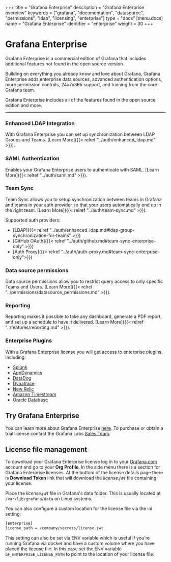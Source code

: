 +++
title = "Grafana Enterprise"
description = "Grafana Enterprise overview"
keywords = ["grafana", "documentation", "datasource", "permissions", "ldap", "licensing", "enterprise"]
type = "docs"
[menu.docs]
name = "Grafana Enterprise"
identifier = "enterprise"
weight = 30
+++

# Grafana Enterprise

Grafana Enterprise is a commercial edition of Grafana that includes additional features not found in the open source
version.

Building on everything you already know and love about Grafana, Grafana Enterprise adds enterprise data sources,
advanced authentication options, more permission controls, 24x7x365 support, and training from the core Grafana team.

Grafana Enterprise includes all of the features found in the open source edition and more.

___

### Enhanced LDAP Integration

With Grafana Enterprise you can set up synchronization between LDAP Groups and Teams. [Learn More]({{< relref "../auth/enhanced_ldap.md" >}}).

### SAML Authentication

Enables your Grafana Enterprise users to authenticate with SAML. [Learn More]({{< relref "../auth/saml.md" >}}).

### Team Sync

Team Sync allows you to setup synchronization between teams in Grafana and teams in your auth provider so that your users automatically end up in the right team. [Learn More]({{< relref "../auth/team-sync.md" >}}).

Supported auth providers:

* [LDAP]({{< relref "../auth/enhanced_ldap.md#ldap-group-synchronization-for-teams" >}})
* [GitHub OAuth]({{< relref "../auth/github.md#team-sync-enterprise-only" >}})
* [Auth Proxy]({{< relref "../auth/auth-proxy.md#team-sync-enterprise-only">}})

### Data source permissions

Data source permissions allow you to restrict query access to only specific Teams and Users. [Learn More]({{< relref "../permissions/datasource_permissions.md" >}}).

### Reporting

Reporting makes it possible to take any dashboard, generate a PDF report, and set up a schedule to have it delivered. [Learn More]({{< relref "../features/reporting.md" >}}).

### Enterprise Plugins

With a Grafana Enterprise license you will get access to enterprise plugins, including:

* [Splunk](https://grafana.com/plugins/grafana-splunk-datasource)
* [AppDynamics](https://grafana.com/plugins/dlopes7-appdynamics-datasource)
* [DataDog](https://grafana.com/plugins/grafana-datadog-datasource)
* [Dynatrace](https://grafana.com/plugins/grafana-dynatrace-datasource)
* [New Relic](https://grafana.com/plugins/grafana-newrelic-datasource)
* [Amazon Timestream](https://grafana.com/plugins/grafana-timestream-datasource)
* [Oracle Database](https://grafana.com/plugins/grafana-oracle-datasource)

## Try Grafana Enterprise

You can learn more about Grafana Enterprise [here](https://grafana.com/enterprise). To purchase or obtain a trial license contact
the Grafana Labs [Sales Team](https://grafana.com/contact?about=support&topic=Grafana%20Enterprise).

## License file management

To download your Grafana Enterprise license log in to your [Grafana.com](https://grafana.com) account and go to your **Org
Profile**. In the side menu there is a section for Grafana Enterprise licenses. At the bottom of the license
details page there is **Download Token** link that will download the *license.jwt* file containing your license.

Place the *license.jwt* file in Grafana's data folder. This is usually located at `/var/lib/grafana/data` on Linux systems.

You can also configure a custom location for the license file via the ini setting:

```bash
[enterprise]
license_path = /company/secrets/license.jwt
```

This setting can also be set via ENV variable which is useful if you're running Grafana via docker and have a custom
volume where you have placed the license file. In this case set the ENV variable `GF_ENTERPRISE_LICENSE_PATH` to point
to the location of your license file.

